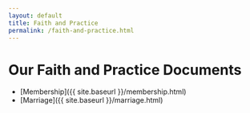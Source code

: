 ```yaml
---
layout: default
title: Faith and Practice
permalink: /faith-and-practice.html
---
```

# Our Faith and Practice Documents

- [Membership]({{ site.baseurl }}/membership.html)
- [Marriage]({{ site.baseurl }}/marriage.html)
